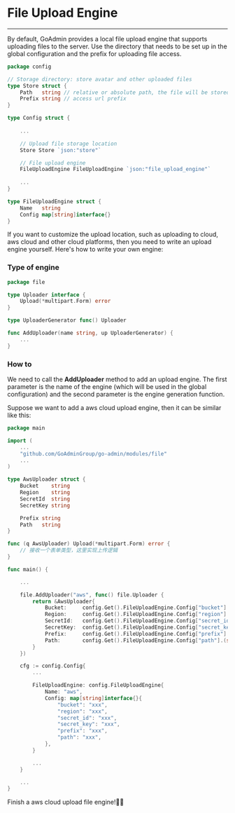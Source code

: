 # File Upload Engine
---

By default, GoAdmin provides a local file upload engine that supports uploading files to the server. Use the directory that needs to be set up in the global configuration and the prefix for uploading file access.

```go
package config

// Storage directory: store avatar and other uploaded files
type Store struct {
	Path   string // relative or absolute path, the file will be stored here
	Prefix string // access url prefix
}

type Config struct {
    
    ...

	// Upload file storage location
	Store Store `json:"store"`

	// File upload engine
    FileUploadEngine FileUploadEngine `json:"file_upload_engine"`
    
    ...
}

type FileUploadEngine struct {
	Name   string
	Config map[string]interface{}
}
```

If you want to customize the upload location, such as uploading to cloud, aws cloud and other cloud platforms, then you need to write an upload engine yourself. Here's how to write your own engine:

### Type of engine

```go
package file

type Uploader interface {
	Upload(*multipart.Form) error
}

type UploaderGenerator func() Uploader

func AddUploader(name string, up UploaderGenerator) {
	...
}
```

### How to

We need to call the **AddUploader** method to add an upload engine. The first parameter is the name of the engine (which will be used in the global configuration) and the second parameter is the engine generation function.

Suppose we want to add a aws cloud upload engine, then it can be similar like this:

```go
package main

import (
    ...
    "github.com/GoAdminGroup/go-admin/modules/file"
    ...
)

type AwsUploader struct {
    Bucket    string
    Region    string
    SecretId  string
    SecretKey string

    Prefix string
    Path   string
}

func (q AwsUploader) Upload(*multipart.Form) error {
    // 接收一个表单类型，这里实现上传逻辑
}

func main() {

    ...

    file.AddUploader("aws", func() file.Uploader {
        return &AwsUploader{
			Bucket:     config.Get().FileUploadEngine.Config["bucket"].(string),
			Region:     config.Get().FileUploadEngine.Config["region"].(string),
			SecretId:   config.Get().FileUploadEngine.Config["secret_id"].(string),
            SecretKey:  config.Get().FileUploadEngine.Config["secret_key"].(string),
            Prefix:     config.Get().FileUploadEngine.Config["prefix"].(string),
            Path:       config.Get().FileUploadEngine.Config["path"].(string),
		}
    })

    cfg := config.Config{
        ...

        FileUploadEngine: config.FileUploadEngine{
            Name: "aws",
            Config: map[string]interface{}{
                "bucket": "xxx",
                "region": "xxx",
                "secret_id": "xxx",
                "secret_key": "xxx",
                "prefix": "xxx",
                "path": "xxx",
            },
        }

        ...
    }

    ...
}
```

Finish a aws cloud upload file engine!🍺🍺
